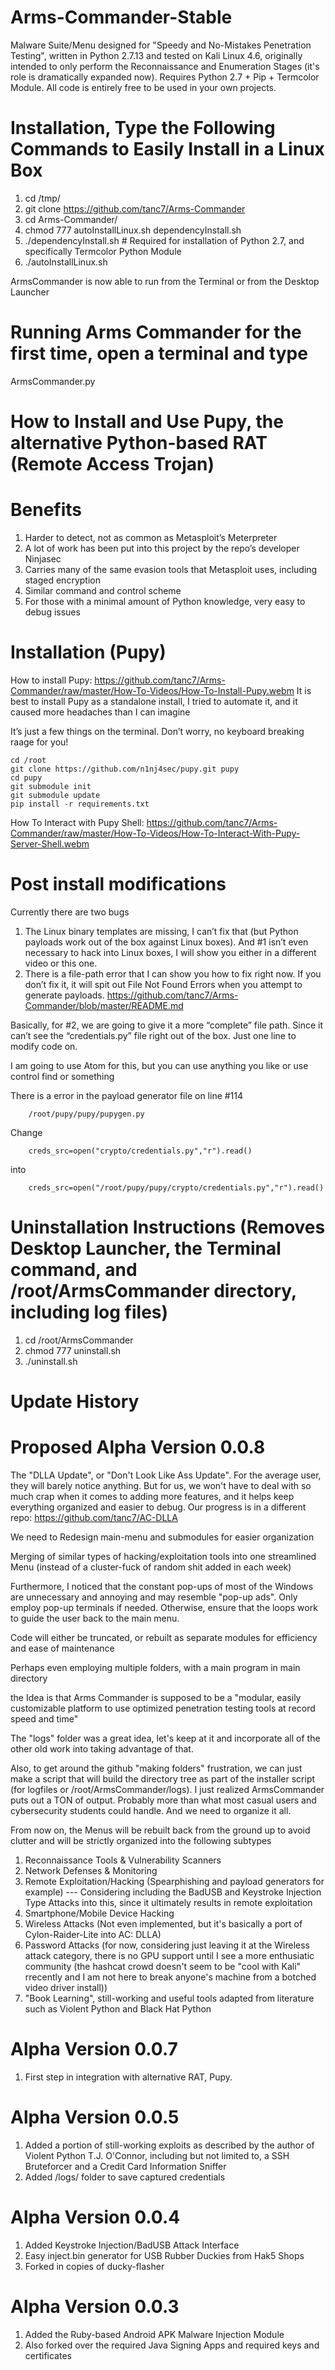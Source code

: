 # Arms-Commander-Stable
Malware Suite/Menu designed for "Speedy and No-Mistakes Penetration Testing", written in Python 2.7.13 and tested on Kali Linux 4.6, originally intended to only perform the Reconnaissance and Enumeration Stages (it's role is dramatically expanded now). Requires Python 2.7 + Pip + Termcolor Module. All code is entirely free to be used in your own projects. 

# Installation, Type the Following Commands to Easily Install in a Linux Box
1. cd /tmp/
2. git clone https://github.com/tanc7/Arms-Commander
3. cd Arms-Commander/
4. chmod 777 autoInstallLinux.sh dependencyInstall.sh
5. ./dependencyInstall.sh # Required for installation of Python 2.7, and specifically Termcolor Python Module
6. ./autoInstallLinux.sh

ArmsCommander is now able to run from the Terminal or from the Desktop Launcher

# Running Arms Commander for the first time, open a terminal and type
ArmsCommander.py

# How to Install and Use Pupy, the alternative Python-based RAT (Remote Access Trojan)

# Benefits
1. Harder to detect, not as common as Metasploit’s Meterpreter
2. A lot of work has been put into this project by the repo’s developer Ninjasec
3. Carries many of the same evasion tools that Metasploit uses, including staged encryption
4. Similar command and control scheme
5. For those with a minimal amount of Python knowledge, very easy to debug issues

# Installation (Pupy)
How to install Pupy: https://github.com/tanc7/Arms-Commander/raw/master/How-To-Videos/How-To-Install-Pupy.webm
It is best to install Pupy as a standalone install, I tried to automate it, and it caused more headaches than I can imagine

It’s just a few things on the terminal. Don’t worry, no keyboard breaking raage for you!

	cd /root
	git clone https://github.com/n1nj4sec/pupy.git pupy
	cd pupy
	git submodule init
	git submodule update
	pip install -r requirements.txt 

How To Interact with Pupy Shell: https://github.com/tanc7/Arms-Commander/raw/master/How-To-Videos/How-To-Interact-With-Pupy-Server-Shell.webm
# Post install modifications
Currently there are two bugs
1. The Linux binary templates are missing, I can’t fix that (but Python payloads work out of the box  against Linux boxes). And #1 isn’t even necessary to hack into Linux boxes, I will show you either in a different video or this one.
2. There is a file-path error that I can show you how to fix right now. If you don’t fix it, it will spit out File Not Found Errors when you attempt to generate payloads. https://github.com/tanc7/Arms-Commander/blob/master/README.md

Basically, for #2, we are going to give it a more “complete” file path. Since it can’t see the “credentials.py” file right out of the box. Just one line to modify code on. 

I am going to use Atom for this, but you can use anything you like or use control find or something

There is a error in the payload generator file on line #114

		/root/pupy/pupy/pupygen.py

Change 
		
		creds_src=open("crypto/credentials.py","r").read()

into 
		
		creds_src=open("/root/pupy/pupy/crypto/credentials.py","r").read()

# Uninstallation Instructions (Removes Desktop Launcher, the Terminal command, and /root/ArmsCommander directory, including log files)
1. cd /root/ArmsCommander
2. chmod 777 uninstall.sh
3. ./uninstall.sh

# Update History

# Proposed Alpha Version 0.0.8

The "DLLA Update", or "Don't Look Like Ass Update". For the average user, they will barely notice anything. But for us, we won't have to deal with so much crap when it comes to adding more features, and it helps keep everything organized and easier to debug. Our progress is in a different repo: https://github.com/tanc7/AC-DLLA

We need to Redesign main-menu and submodules for easier organization


Merging of similar types of hacking/exploitation tools into one streamlined Menu (instead of a cluster-fuck of random shit added in each week)


Furthermore, I noticed that the constant pop-ups of most of the Windows are unnecessary and annoying and may resemble "pop-up ads". Only employ pop-up terminals if needed. Otherwise, ensure that the loops work to guide the user back to the main menu.


Code will either be truncated, or rebuilt as separate modules for efficiency and ease of maintenance


Perhaps even employing multiple folders, with a main program in main directory


the Idea is that Arms Commander is supposed to be a "modular, easily customizable platform to use optimized penetration testing tools at record speed and time"


The "logs" folder was a great idea, let's keep at it and incorporate all of the other old work into taking advantage of that.


Also, to get around the github "making folders" frustration, we can just make a script that will build the directory tree as part of the installer script (for logfiles or /root/ArmsCommander/logs). I just realized ArmsCommander puts out a TON of output. Probably more than what most casual users and cybersecurity students could handle. And we need to organize it all. 


From now on, the Menus will be rebuilt back from the ground up to avoid clutter and will be strictly organized into the following subtypes

1. Reconnaissance Tools & Vulnerability Scanners
2. Network Defenses & Monitoring
3. Remote Exploitation/Hacking (Spearphishing and payload generators for example) --- Considering including the BadUSB and Keystroke Injection Type Attacks into this, since it ultimately results in remote exploitation
4. Smartphone/Mobile Device Hacking
5. Wireless Attacks (Not even implemented, but it's basically a port of Cylon-Raider-Lite into AC: DLLA)
6. Password Attacks (for now, considering just leaving it at the Wireless attack category, there is no GPU support until I see a more enthusiatic community (the hashcat crowd doesn't seem to be "cool with Kali" rrecently and I am not here to break anyone's machine from a botched video driver install))
7. "Book Learning", still-working and useful tools adapted from literature such as Violent Python and Black Hat Python

# Alpha Version 0.0.7

1. First step in integration with alternative RAT, Pupy.

# Alpha Version 0.0.5

1. Added a portion of still-working exploits as described by the author of Violent Python T.J. O'Connor, including but not limited to, a SSH Bruteforcer and a Credit Card Information Sniffer
2. Added /logs/ folder to save captured credentials

# Alpha Version 0.0.4

1. Added Keystroke Injection/BadUSB Attack Interface
2. Easy inject.bin generator for USB Rubber Duckies from Hak5 Shops
3. Forked in copies of ducky-flasher

# Alpha Version 0.0.3
1. Added the Ruby-based Android APK Malware Injection Module
2. Also forked over the required Java Signing Apps and required keys and certificates
